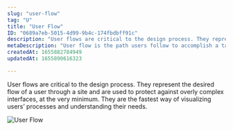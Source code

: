 ```yaml
---
slug: "user-flow"
tag: "U"
title: "User Flow"
ID: "0689a7eb-5015-4d99-9b4c-174fbdbff91c"
description: "User flows are critical to the design process. They represent the desired flow of a user through a site and are used to protect against overly complex interfaces, at the very minimum. They are the fastest way of visualizing users’ processes and understanding their needs."
metaDescription: "User flow is the path users follow to accomplish a task."
createdAt: 1655882784949
updatedAt: 1655890616323

---
```

User flows are critical to the design process. They represent the desired flow of a user through a site and are used to protect against overly complex interfaces, at the very minimum. They are the fastest way of visualizing users’ processes and understanding their needs.

![User Flow](https://media.giphy.com/media/l0MYt5jPR6QX5pnqM/giphy.gif)